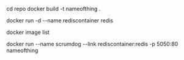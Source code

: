 

cd repo
docker build -t nameofthing .


docker run -d --name rediscontainer redis 
 

docker image list 

docker run --name scrumdog --link rediscontainer:redis -p 5050:80 nameofthing


